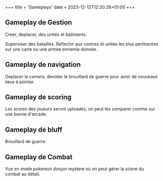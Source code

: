 +++
title = 'Gameplays'
date = 2023-12-12T12:20:26+01:00
+++


Gameplay de Gestion
---

Creer, deplacer, des unités et batiments.

Superviser des batailles. Reflechir aux contres et
unités les plus pertinentes sur une carte ou une armee
ennemie donnée.

Gameplay de navigation
---

Deplacer la camera, devoiler le brouillard de guerre
pour avoir de nouveaux lieux à pointer.

Gameplay de scoring
---

Les scores des joueurs seront uploadés, on peut 
les comparer comme sur une bonne d'arcade.

Gameplay de bluff
---

Brouillard de guerre

Gameplay de Combat
---

Vue en mode pokemon donjon mystere où on
peut gérer la scène du combat au détail.